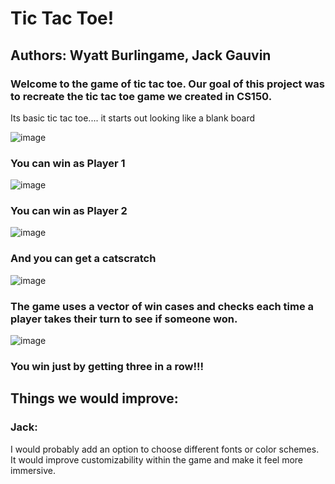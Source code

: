 # Tic Tac Toe!

## Authors: Wyatt Burlingame, Jack Gauvin

### Welcome to the game of tic tac toe. Our goal of this project was to recreate the tic tac toe game we created in CS150. 

Its basic tic tac toe....
it starts out looking like a blank board

![image](https://user-images.githubusercontent.com/82528319/236280652-7859c60e-6530-4ea7-adcf-04af48458a86.png)


### You can win as Player 1

![image](https://user-images.githubusercontent.com/82528319/236281790-61e8c7e9-dd9f-4f61-8bd0-1e1779b48141.png)


### You can win as Player 2

![image](https://user-images.githubusercontent.com/82528319/236279653-a2f6b970-5bb5-4dd6-82bf-1265223a6746.png)


### And you can get a catscratch

![image](https://user-images.githubusercontent.com/82528319/236280731-ef869d72-bf53-41c1-ba2e-c88473659320.png)


### The game uses a vector of win cases and checks each time a player takes their turn to see if someone won. 

![image](https://user-images.githubusercontent.com/82528319/236280878-3735b1b8-279b-450e-88ed-a878a8dd2d3d.png)

### You win just by getting three in a row!!!


## Things we would improve:

### Jack:
  I would probably add an option to choose different fonts or color schemes. It would improve customizability within the game and make it feel more immersive.
